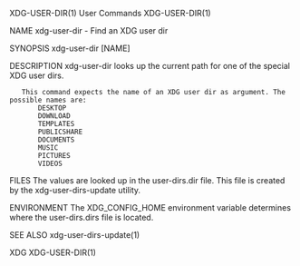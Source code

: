 XDG-USER-DIR(1)                                                                              User Commands                                                                             XDG-USER-DIR(1)

NAME
       xdg-user-dir - Find an XDG user dir

SYNOPSIS
       xdg-user-dir [NAME]

DESCRIPTION
       xdg-user-dir looks up the current path for one of the special XDG user dirs.

       This command expects the name of an XDG user dir as argument. The possible names are:
           DESKTOP
           DOWNLOAD
           TEMPLATES
           PUBLICSHARE
           DOCUMENTS
           MUSIC
           PICTURES
           VIDEOS

FILES
       The values are looked up in the user-dirs.dir file. This file is created by the xdg-user-dirs-update utility.

ENVIRONMENT
       The XDG_CONFIG_HOME environment variable determines where the user-dirs.dirs file is located.

SEE ALSO
       xdg-user-dirs-update(1)

XDG                                                                                                                                                                                    XDG-USER-DIR(1)
